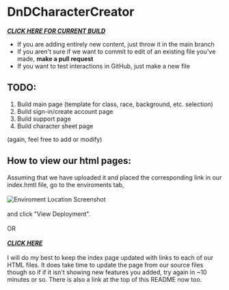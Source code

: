 # DnDCharacterCreator

**_[CLICK HERE FOR CURRENT BUILD](https://bochk44.github.io/DnDCharacterCreator/)_**


* If you are adding entirely new content, just throw it in the main branch
* If you aren't sure if we want to commit to edit of an existing file you've made, **make a pull request**
* If you want to test interactions in GitHub, just make a new file


## TODO:

1. Build main page (template for class, race, background, etc. selection)
2. Build sign-in/create account page
3. Build support page
4. Build character sheet page

(again, feel free to add or modify)

## How to view our html pages:

Assuming that we have uploaded it and placed the corresponding link in our index.hmtl file, go to the enviroments tab, <br> <br>
![Enviroment Location Screenshot](https://github.com/bochk44/bochk44.github.io/blob/master/README_Pictures/Screenshot7.png "Enviroments Tab Location") <br> <br>
and click "View Deployment".
<br> <br>
OR
<br> <br>
**_[CLICK HERE](https://bochk44.github.io/DnDCharacterCreator/)_**
<br> <br>
I will do my best to keep the index page updated with links to each of our HTML files. It does take time to update the page from our source files though so if if it isn't showing new features you added, try again in ~10 minutes or so. There is also a link at the top of this README now too.
